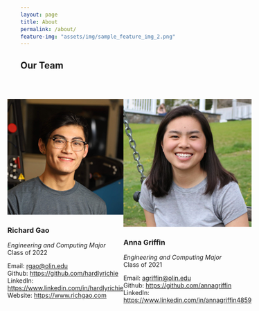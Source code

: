 ```yaml
---
layout: page
title: About
permalink: /about/
feature-img: "assets/img/sample_feature_img_2.png"
---
```




## Our Team
<br>
<br>

<div style="display: flex; justify-content: center;">

  <div class="container">
    <!-- <img src="assets/img/richard.jpeg" alt="richard gao" width=250 style="border-radius:50%;"> -->

![](assets/img/richard.jpeg)

### Richard Gao
*Engineering and Computing Major*</br>
Class of 2022

Email: rgao@olin.edu<br>
Github: https://github.com/hardlyrichie<br>
LinkedIn: https://www.linkedin.com/in/hardlyrichie<br>
Website: https://www.richgao.com

  </div>

  <div class="container">
    <!-- <img src="assets/img/anna.png" alt="Anna Griffin" width=250 style="border-radius:50%;"> -->

![](assets/img/anna.png)

### Anna Griffin
*Engineering and Computing Major*<br>
Class of 2021

Email: agriffin@olin.edu<br>
Github: https://github.com/annagriffin<br>
LinkedIn: https://www.linkedin.com/in/annagriffin4859

  </div>
</div>
